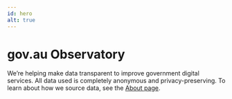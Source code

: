```yaml
---
id: hero
alt: true
---
```


# gov.au Observatory

We’re helping make data transparent to improve government digital services. All data used is completely anonymous and privacy-preserving. To learn about how we source data, see the [About page](/about).

